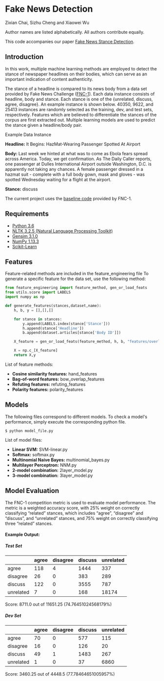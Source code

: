 # Fake News Detection
Zixian Chai, Sizhu Cheng and Xiaowei Wu 

Author names are listed alphabetically. All authors contribute equally. 

This code accompanies our paper [Fake News Stance Detection](/fakenews.pdf).

## Introduction

In this work, multiple machine learning methods are employed to detect the stance of newspaper headlines 
on their bodies, which can serve as an important indication of content authenticity. 

The stance of a headline is compared to its news body from a data set provided 
by Fake News Challenge ([FNC-1](http://www.fakenewschallenge.org)). Each data instance consists of headline, body and
stance. Each stance is one of the {unrelated, discuss, agree, disagree}. 
An example instance is shown below. 40350, 9622, and 25413 instances are randomly
 selected as the training, dev, and test sets, respectively. 
 Features which are believed to differentiate the stances of the corpus are 
 first extracted out. Multiple learning models are used to predict the 
 stance given a headline/body pair.

Example Data Instance

**Headline:** It Begins: HazMat-Wearing Passenger Spotted At Airport

**Body:** 
Last week we hinted at what was to come as Ebola fears spread across America. Today, we get confirmation. As The Daily Caller reports, one passenger at Dulles International Airport outside Washington, D.C. is apparently not taking any chances. A female passenger dressed in a hazmat suit - complete with a full body gown, mask and gloves - was spotted Wednesday waiting for a flight at the airport.

**Stance:** discuss

The current project uses the [baseline code](https://github.com/FakeNewsChallenge/fnc-1-baseline) provided by FNC-1. 

## Requirements
- [Python 3.6](https://www.python.org/downloads/)
- [NLTK 3.2.5 (Natural Language Processing Toolkit)](http://www.nltk.org)
- [Gensim 3.1.0](https://radimrehurek.com/gensim/)
- [NumPy 1.13.3](http://www.numpy.org)
- [Scikit-Learn](http://scikit-learn.org/stable/)
## Features
Feature-related methods are included in the feature_engineering file 
To generate a specific feature for the data set, use the following method:
```python
from feature_engineering import feature_method, gen_or_load_feats
from utils.score import LABELS
import numpy as np

def generate_features(stances,dataset,name):
    h, b, y = [],[],[]

    for stance in stances:
        y.append(LABELS.index(stance['Stance']))
        h.append(stance['Headline'])
        b.append(dataset.articles[stance['Body ID']])

    X_feature = gen_or_load_feats(feature_method, h, b, "features/overlap."+name+".npy")

    X = np.c_[X_feature]
    return X,y
```
List of feature methods:

- **Cosine similarity features:** hand_features
- **Bag-of-word features:** bow_overlap_features
- **Refuting features:** refuting_features
- **Polarity features:** polarity_features

## Models
The following files correspond to different models. To check a model's performance, simply execute the corresponding python file. 
```
$ python model_file.py
```
List of model files:
- **Linear SVM:** SVM-linear.py
- **Softmax:** softmax.py
- **Multinomial Naive Bayes:** multinomial_bayes.py
- **Multilayer Perceptron:** NNM.py
- **2-model combination:** 2layer_model.py
- **3-model combination:** 3layer_model.py

## Model Evaluation
The FNC-1 competition metric is used to evaluate model performance. The metric 
is a weighted accuracy score, with 25% weight on correctly classifying “related”
 stances, which includes “agree”, “disagree” and “discuss”,  and “unrelated” 
 stances,  and 75% weight on correctly classifying three “related” stances. 

#### Example Output:
##### Test Set

|               | agree         | disagree      | discuss       | unrelated     |
|-----------    |-------        |----------     |---------      |-----------    |
|   agree       |    118        |     4         |   1444        |   337         |
| disagree      |    26         |     0         |   383         |   289         |
|  discuss      |    122        |     0         |   3555        |   787         |
| unrelated     |    7          |     0         |   168         |   18174       |

Score: 8711.0 out of 11651.25	(74.76451024568179%)


##### Dev Set

|               | agree         | disagree      | discuss       | unrelated     |
|-----------    |-------        |----------     |---------      |-----------    |
|   agree       |    70         |     0         |    577        |    115         |
| disagree      |    16         |     0         |    126        |    20         |
|  discuss      |    49         |     1         |   1483        |    267        |
| unrelated     |     1         |     0         |    37         |   6860        |

Score: 3460.25 out of 4448.5	(77.78464651005957%)
